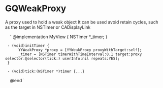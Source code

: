 # GQWeakProxy
A proxy used to hold a weak object It can be used avoid retain cycles, such as the target in NSTimer or CADisplayLink

     `
     @implementation MyView {
          NSTimer *_timer;
     }

     - (void)initTimer {
          YYWeakProxy *proxy = [YYWeakProxy proxyWithTarget:self];
          _timer = [NSTimer timerWithTimeInterval:0.1 target:proxy selector:@selector(tick:) userInfo:nil repeats:YES];
     }

     - (void)tick:(NSTimer *)timer {...}
     @end
     `
